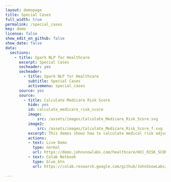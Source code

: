 ```yaml
---
layout: demopage
title: Special Cases
full_width: true
permalink: /special_cases
key: demo
license: false
show_edit_on_github: false
show_date: false
data:
  sections:  
    - title: Spark NLP for Healthcare
      excerpt: Special Cases
      secheader: yes
      secheader:
        - title: Spark NLP for Healthcare
          subtitle: Special Cases
          activemenu: special_cases
      source: yes
      source: 
        - title: Calculate Medicare Risk Score
          hide: yes
          id: calculate_medicare_risk_score 
          image: 
              src: /assets/images/Calculate_Medicare_Risk_Score.svg
          image2: 
              src: /assets/images/Calculate_Medicare_Risk_Score_f.svg
          excerpt: This demos shows how to calculate medical risk adjustment scores automatically using ICD codes of diseases.
          actions:
          - text: Live Demo
            type: normal
            url: https://demo.johnsnowlabs.com/healthcare/HCC_RISK_SCORE/
          - text: Colab Netbook
            type: blue_btn
            url: https://colab.research.google.com/github/JohnSnowLabs/spark-nlp-workshop/blob/master/tutorials/Certification_Trainings/Healthcare/3.1.Calculate_Medicare_Risk_Adjustment_Score.ipynb
        
---
```

